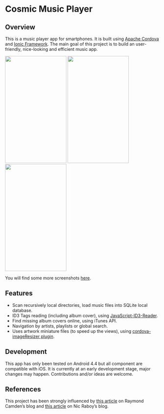 # Cosmic Music Player

## Overview

This is a music player app for smartphones. It is built using [Apache Cordova](https://cordova.apache.org/) and [Ionic Framework](http://ionicframework.com/). The main goal of this project is to build an user-friendly, nice-looking and efficient music app.

<img src='https://github.com/homerours/cosmic/blob/master/screenshots/playlist-home.jpg' width='200px' height='350px'>
<img src='https://github.com/homerours/cosmic/blob/master/screenshots/player.jpg' width='200px' height='350px'>
<img src='https://github.com/homerours/cosmic/blob/master/screenshots/playlist.jpg' width='200px' height='350px'>

You will find some more screenshots [here](https://github.com/homerours/cosmic/tree/master/screenshots).

## Features

- Scan recursively local directories, load music files into SQLite local database.
- ID3 Tags reading (including album cover), using [JavaScript-ID3-Reader](https://github.com/aadsm/JavaScript-ID3-Reader).
- Find missing album covers online, using iTunes API.
- Navigation by artists, playlists or global search.
- Uses artwork miniature files (to speed up the views), using [cordova-imageResizer plugin](https://github.com/wymsee/cordova-imageResizer).

## Development

This app has only been tested on Android 4.4 but all component are compatible with iOS. It is currently at an early development stage, major changes may happen. Contributions and/or ideas are welcome.

## References

This project has been strongly influenced by [this article](http://www.raymondcamden.com/2015/04/29/working-with-mp3s-id3-and-phonegapcordova) on Raymond Camden’s blog and [this article](https://blog.nraboy.com/2014/09/manage-files-in-android-and-ios-using-ionicframework/) on Nic Raboy’s blog.
